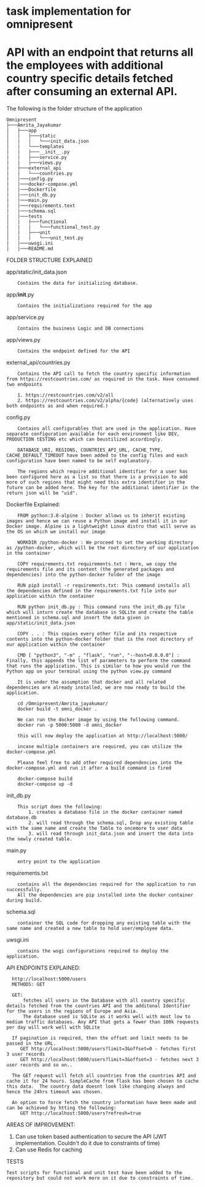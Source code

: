 # task implementation for omnipresent
# API with an endpoint that returns all the employees with additional country specific details fetched after consuming an external API.

The following is the folder structure of the application

```
Omnipresent
├───Amrita_Jayakumar
|   ├───app
│   |   ├───static
|   |   |   └───init_data.json
│   |   └───templates
|   |   ├───__init__.py
|   |   ├───service.py
|   |   ├───views.py
|   ├───external_api
|   |   └───countries.py
|   |───config.py
|   |───docker-compose.yml
|   |───Dockerfile
|   |───init_db.py
|   |───main.py
|   |───requirements.text
|   |───schema.sql
|   |───tests
│   |   ├───functional
|   |   |   └───functional_test.py
│   |   ├───unit
|   |   |   └───unit_test.py
|   |───uwsgi.ini
|   |───README.md
```

FOLDER STRUCTURE EXPLAINED

   app/static/init_data.json

        Contains the data for initializing database.

   app/__init__.py

        Contains the initializations required for the app

   app/service.py

        Contains the business Logic and DB connections

   app/views.py

        Contains the endpoint defined for the API

   external_api/countries.py

        Contains the API call to fetch the country specific information from https://restcountries.com/ as required in the task. Have consumed two endpoints

        1. https://restcountries.com/v2/all
        2. https://restcountries.com/v2/alpha/{code} (alternatively uses both endpoints as and when required.)


   config.py

        Contains all configurables that are used in the application. Have separate configuration available for each environment like DEV, PRODUCTION tESTING etc which can beustilized accordingly.
        
        DATABASE_URI, REGIONS, COUNTRIES_API_URL, CACHE_TYPE, CACHE_DEFAULT_TIMEOUT have been added to the config files and each configuration have been named to be self explanatory.

        The regions which require additional identifier for a user has been configured here as a list so that there is a provision to add more of such regions that might need this extra identifier in the future can be added here. The key for the additional identifier in the return json will be "uid".

   Dockerfile Explained:

        FROM python:3.8-alpine : Docker allows us to inherit existing images and hence we can reuse a Python image and install it in our Docker image. Alpine is a lightweight Linux distro that will serve as the OS on which we install our image

        WORKDIR /python-docker : We proceed to set the working directory as /python-docker, which will be the root directory of our application in the container

        COPY requirements.txt requirements.txt : Here, we copy the requirements file and its content (the generated packages and dependencies) into the python-docker folder of the image

        RUN pip3 install -r requirements.txt: This command installs all the dependencies defined in the requirements.txt file into our application within the container

        RUN python init_db.py : This command runs the init_db.py file which will inturn create the database in SQLite and create the table mentioned in schema.sql and insert the data given in app/static/init_data.json

        COPY . . : This copies every other file and its respective contents into the python-docker folder that is the root directory of our application within the container

        CMD [ "python3", "-m" , "flask", "run", "--host=0.0.0.0"] : Finally, this appends the list of parameters to perform the command that runs the application. This is similar to how you would run the Python app on your terminal using the python view.py command

        It is under the assumption that docker and all related dependencies are already installed, we are now ready to build the application.

        cd /Omnipresent/Amrita_jayakumar/
        docker build -t omni_docker .

        We can run the docker image by using the following command.
        docker run -p 5000:5000 -d omni_docker 

        this will now deploy the application at http://localhost:5000/

        incase multiple containers are required, you can utilize the docker-compose.yml

        Please feel free to add other required dependencies into the docker-compose.yml and run it after a build command is fired

        docker-compose build
        docker-compose up -d

   init_db.py

        This script does the following:
            1. creates a database file in the docker container named database.db
            2. will read through the schema.sql, Drop any existing table with the same name and create the Table to oncemore to user data
            3. will read through init_data.json and insert the data into the newly created table.

   main.py

        entry point to the application

   requirements.txt

        contains all the dependencies required for the application to run successfully.
        All the dependencies are pip installed into the docker container during build.

   schema.sql

        container the SQL code for dropping any existing table with the same name and created a new table to hold user/employee data.

   uwsgi.ini

        contains the wsgi configurations required to deploy the application.


API ENDPOINTS EXPLAINED:

      http://localhost:5000/users
      METHODS: GET
      
      GET:
          fetches all users in the Database with all country specific details fetched from the countries API and the additonal Identifier for the users in the regions of Europe and Asia.
          The database used is SQLite as it works well with most low to medium traffic databases. Any API that gets a fewer than 100k requests per day will work well with SQLite

      If pagination is required, then the offset and limit needs to be passed in the URL.
         GET http://localhost:5000/users?limit=3&offset=0 - fetches first 3 user records
         GET http://localhost:5000/users?limit=3&offset=3 - fetches next 3 user records and so on..

      The GET request will fetch all countries from the countries API and cache it for 24 hours. SimpleCache from flask has been chosen to cache this data.  The country data doesnt look like changing always and hence the 24hrs timeout was chosen.

      An option to force fetch the country information have been made and can be achieved by htting the following:
         GET http://localhost:5000/users?refresh=true

AREAS OF IMPROVEMENT:

1. Can use token based authentication to secure the API (JWT implementation. Couldn't do it due to constraints of time)
2. Can use Redis for caching

TESTS

    Test scripts for functional and unit test have been added to the repository but could not work more on it due to constraints of time.




